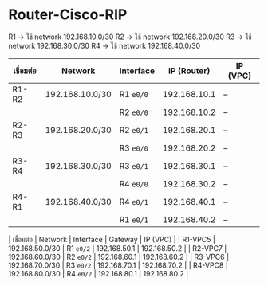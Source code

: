 # Router-Cisco-RIP

R1 → ใช้ network 192.168.10.0/30
R2 → ใช้ network 192.168.20.0/30
R3 → ใช้ network 192.168.30.0/30
R4 → ใช้ network 192.168.40.0/30

| เชื่อมต่อ     | Network       | Interface | IP (Router)  | IP (VPC)     |
| --------- | --------------- | --------- | ------------ | ------------ |
| R1-R2     | 192.168.10.0/30 | R1 `e0/0` | 192.168.10.1 | –            |
|           |                 | R2 `e0/0` | 192.168.10.2 | –            |
| R2-R3     | 192.168.20.0/30 | R2 `e0/1` | 192.168.20.1 | –            |
|           |                 | R3 `e0/0` | 192.168.20.2 | –            |
| R3-R4     | 192.168.30.0/30 | R3 `e0/1` | 192.168.30.1 | –            |
|           |                 | R4 `e0/0` | 192.168.30.2 | –            |
| R4-R1     | 192.168.40.0/30 | R4 `e0/1` | 192.168.40.1 | –            |
|           |                 | R1 `e0/1` | 192.168.40.2 | –            |


|   เชื่อมต่อ  |     Network     | Interface |    Gateway   | IP (VPC)     |
| R1-VPC5   | 192.168.50.0/30 | R1 `e0/2` | 192.168.50.1 | 192.168.50.2 |
| R2-VPC7   | 192.168.60.0/30 | R2 `e0/2` | 192.168.60.1 | 192.168.60.2 |
| R3-VPC6   | 192.168.70.0/30 | R3 `e0/2` | 192.168.70.1 | 192.168.70.2 |
| R4-VPC8   | 192.168.80.0/30 | R4 `e0/2` | 192.168.80.1 | 192.168.80.2 |
